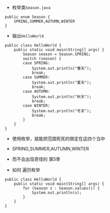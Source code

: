
* 枚举类```Season.java```
```
public enum Season {
    SPRING,SUMMER,AUTUMN,WINTER
}
```
* 输出```HelloWorld  ```

```
public class HelloWorld {
    public static void main(String[] args) {
        Season season = Season.SPRING;
        switch (season) {
        case SPRING:
            System.out.println("春天");
            break;
        case SUMMER:
            System.out.println("夏天");
            break;
        case AUTUMN:
            System.out.println("秋天");
            break;
        case WINTER:
            System.out.println("冬天");
            break;
        }
    }
}

```


* 使用枚举，就能把范围死死的限定在这四个当中
* SPRING,SUMMER,AUTUMN,WINTER
* 而不会出现奇怪的 第5季

* 如何 遍历枚举
```
public class HelloWorld {
    public static void main(String[] args) {
        for (Season s : Season.values()) {
            System.out.println(s);
        }
    }
}
```

